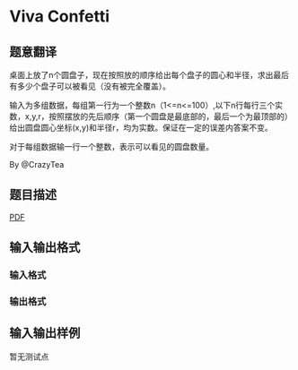 # Viva Confetti

## 题意翻译

桌面上放了n个圆盘子，现在按照放的顺序给出每个盘子的圆心和半径，求出最后有多少个盘子可以被看见（没有被完全覆盖）。

输入为多组数据，每组第一行为一个整数n（1<=n<=100）,以下n行每行三个实数，x,y,r，按照摆放的先后顺序（第一个圆盘是最底部的，最后一个为最顶部的）给出圆盘圆心坐标(x,y)和半径r，均为实数。保证在一定的误差内答案不变。

对于每组数据输一行一个整数，表示可以看见的圆盘数量。

By @CrazyTea

## 题目描述

[problemUrl]: https://uva.onlinejudge.org/index.php?option=com_onlinejudge&Itemid=8&category=446&page=show_problem&problem=4054

[PDF](https://uva.onlinejudge.org/external/13/p1308.pdf)

## 输入输出格式

### 输入格式

### 输出格式

## 输入输出样例

暂无测试点

